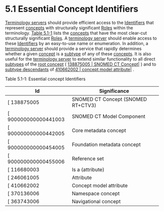 # 5.1 Essential Concept Identifiers

[Terminology servers](https://confluence.ihtsdotools.org/display/DOCGLOSS/Terminology+server "Glossary link: Terminology servers") should provide efficient access to the [Identifiers](https://confluence.ihtsdotools.org/display/DOCGLOSS/Identifier "Glossary link: Identifiers") that represent [concepts](https://confluence.ihtsdotools.org/display/DOCGLOSS/concept "Glossary link: concepts") with structurally significant [Roles](https://confluence.ihtsdotools.org/display/DOCGLOSS/Role "Glossary link: Roles") within the terminology. [Table 5.1-1](https://confluence.ihtsdotools.org/display/DOCRELFMT/5.1+Essential+Concept+Identifiers#Table-essential-concept-identifiers "Essential concept Identifiers") lists the [concepts](https://confluence.ihtsdotools.org/display/DOCGLOSS/concept "Glossary link: concepts") that have the most clear-cut structurally significant [Roles](https://confluence.ihtsdotools.org/display/DOCGLOSS/Role "Glossary link: Roles"). A [terminology server](https://confluence.ihtsdotools.org/display/DOCGLOSS/terminology+server "Glossary link: terminology server") should enable access to these [Identifiers](https://confluence.ihtsdotools.org/display/DOCGLOSS/Identifier "Glossary link: Identifiers") by an easy-to-use name or enumeration. In addition, a [terminology server](https://confluence.ihtsdotools.org/display/DOCGLOSS/terminology+server "Glossary link: terminology server") should provide a service that rapidly determines whether a given [concept](https://confluence.ihtsdotools.org/display/DOCGLOSS/concept "Glossary link: concept") is a [subtype](https://confluence.ihtsdotools.org/display/DOCGLOSS/subtype "Glossary link: subtype") of any of these [concepts](https://confluence.ihtsdotools.org/display/DOCGLOSS/concept "Glossary link: concepts"). It is also useful for the [terminology server](https://confluence.ihtsdotools.org/display/DOCGLOSS/terminology+server "Glossary link: terminology server") to extend similar functionality to all direct [subtypes](https://confluence.ihtsdotools.org/display/DOCGLOSS/subtype "Glossary link: subtypes") of the [root concept](https://confluence.ihtsdotools.org/display/DOCGLOSS/root+concept "Glossary link: root concept") ( [ 138875005 | SNOMED CT Concept|](http://snomed.info/id/138875005 "138875005 | SNOMED CT Concept |") ) and to [subtype descendants](https://confluence.ihtsdotools.org/display/DOCGLOSS/subtype+descendant "Glossary link: subtype descendants") of [ 410662002 | concept model attribute|](http://snomed.info/id/410662002 "410662002 | concept model attribute |") . 

Table 5.1-1: Essential concept Identifiers

**Id**| **Significance**  
---|---  
[ 138875005 | SNOMED CT Concept (SNOMED RT+CTV3)|](http://snomed.info/id/138875005 "138875005 | SNOMED CT Concept \(SNOMED RT+CTV3\) |") | The [root concept](https://confluence.ihtsdotools.org/display/DOCGLOSS/root+concept "Glossary link: root concept"). All other [active concepts](https://confluence.ihtsdotools.org/display/DOCGLOSS/active+concept "Glossary link: active concepts") are [subtypes](https://confluence.ihtsdotools.org/display/DOCGLOSS/subtype "Glossary link: subtypes") of this [concept](https://confluence.ihtsdotools.org/display/DOCGLOSS/concept "Glossary link: concept").  
[ 900000000000441003 | SNOMED CT Model Component|](http://snomed.info/id/900000000000441003 "900000000000441003 | SNOMED CT Model Component |") | All active metadata [concepts](https://confluence.ihtsdotools.org/display/DOCGLOSS/concept "Glossary link: concepts") are [subtypes](https://confluence.ihtsdotools.org/display/DOCGLOSS/subtype "Glossary link: subtypes") of this [concept](https://confluence.ihtsdotools.org/display/DOCGLOSS/concept "Glossary link: concept").  
[ 900000000000442005 | Core metadata concept|](http://snomed.info/id/900000000000442005 "900000000000442005 | Core metadata concept |") | All enumerated values applicable to core [components](https://confluence.ihtsdotools.org/display/DOCGLOSS/component "Glossary link: components") are [subtypes](https://confluence.ihtsdotools.org/display/DOCGLOSS/subtype "Glossary link: subtypes") of this [concept](https://confluence.ihtsdotools.org/display/DOCGLOSS/concept "Glossary link: concept"). See [Appendix E: Concept Enumerations](142120951.html) for information about these metadata data concepts.  
[ 900000000000454005 | Foundation metadata concept|](http://snomed.info/id/900000000000454005 "900000000000454005 | Foundation metadata concept |") | All [reference sets](https://confluence.ihtsdotools.org/display/DOCGLOSS/reference+set "Glossary link: reference sets") and all [reference set](https://confluence.ihtsdotools.org/display/DOCGLOSS/reference+set "Glossary link: reference set") related metadata [concept](https://confluence.ihtsdotools.org/display/DOCGLOSS/concept "Glossary link: concept") are [subtypes](https://confluence.ihtsdotools.org/display/DOCGLOSS/subtype "Glossary link: subtypes") of this [concept](https://confluence.ihtsdotools.org/display/DOCGLOSS/concept "Glossary link: concept").  
[ 900000000000455006 | Reference set|](http://snomed.info/id/900000000000455006 "900000000000455006 | Reference set |") | All [reference sets](https://confluence.ihtsdotools.org/display/DOCGLOSS/reference+set "Glossary link: reference sets") are [subtypes](https://confluence.ihtsdotools.org/display/DOCGLOSS/subtype "Glossary link: subtypes") of this [concept](https://confluence.ihtsdotools.org/display/DOCGLOSS/concept "Glossary link: concept").  
[ 116680003 | Is a (attribute)|](http://snomed.info/id/116680003 "116680003 | Is a \(attribute\) |") | The [Attribute](https://confluence.ihtsdotools.org/display/DOCGLOSS/Attribute "Glossary link: Attribute") used to specify the [subtype](https://confluence.ihtsdotools.org/display/DOCGLOSS/subtype "Glossary link: subtype") [Relationship](https://confluence.ihtsdotools.org/display/DOCGLOSS/Relationship "Glossary link: Relationship") between [concepts](https://confluence.ihtsdotools.org/display/DOCGLOSS/concept "Glossary link: concepts").  
[ 246061005 | Attribute|](http://snomed.info/id/246061005 "246061005 | Attribute |") | All [Attribute](https://confluence.ihtsdotools.org/display/DOCGLOSS/Attribute "Glossary link: Attribute") ( [relationship type](https://confluence.ihtsdotools.org/display/DOCGLOSS/relationship+type "Glossary link: relationship type")) [concepts](https://confluence.ihtsdotools.org/display/DOCGLOSS/concept "Glossary link: concepts") are [subtypes](https://confluence.ihtsdotools.org/display/DOCGLOSS/subtype "Glossary link: subtypes") of this [concept](https://confluence.ihtsdotools.org/display/DOCGLOSS/concept "Glossary link: concept").  
[ 410662002 | Concept model attribute|](http://snomed.info/id/410662002 "410662002 | Concept model attribute |") | With the exception of the [subtype](https://confluence.ihtsdotools.org/display/DOCGLOSS/subtype "Glossary link: subtype") [Relationship](https://confluence.ihtsdotools.org/display/DOCGLOSS/Relationship "Glossary link: Relationship") (see above) all [relationship types](https://confluence.ihtsdotools.org/display/DOCGLOSS/relationship+type "Glossary link: relationship types") that are used in the [SNOMED CT Concept Model](https://confluence.ihtsdotools.org/display/DOCGLOSS/SNOMED+CT+Concept+Model "Glossary link: SNOMED CT Concept Model") are [subtypes](https://confluence.ihtsdotools.org/display/DOCGLOSS/subtype "Glossary link: subtypes") of this [concept](https://confluence.ihtsdotools.org/display/DOCGLOSS/concept "Glossary link: concept").  
[ 370136006 | Namespace concept|](http://snomed.info/id/370136006 "370136006 | Namespace concept |") | Each [subtype](https://confluence.ihtsdotools.org/display/DOCGLOSS/subtype "Glossary link: subtype") of this [concept](https://confluence.ihtsdotools.org/display/DOCGLOSS/concept "Glossary link: concept") represents an extension namespaces allocated by the [SNOMED International](https://confluence.ihtsdotools.org/display/DOCGLOSS/SNOMED+International "Glossary link: SNOMED International").  
[ 363743006 | Navigational concept|](http://snomed.info/id/363743006 "363743006 | Navigational concept |") | [Subtypes](https://confluence.ihtsdotools.org/display/DOCGLOSS/Subtype "Glossary link: Subtypes") of this [concept](https://confluence.ihtsdotools.org/display/DOCGLOSS/concept "Glossary link: concept") to provide nodes in [navigation hierarchies](https://confluence.ihtsdotools.org/display/DOCGLOSS/navigation+hierarchy "Glossary link: navigation hierarchies"). They act as grouper categories that do not have any semantic meaning and thus do not appear elsewhere in the [SNOMED CT](https://confluence.ihtsdotools.org/display/DOCGLOSS/SNOMED+CT "Glossary link: SNOMED CT") hierarchy.

